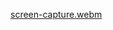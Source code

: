 [screen-capture.webm](https://user-images.githubusercontent.com/74860544/226203643-abcad941-54dc-4660-9f6c-6dd5701099d2.webm)
